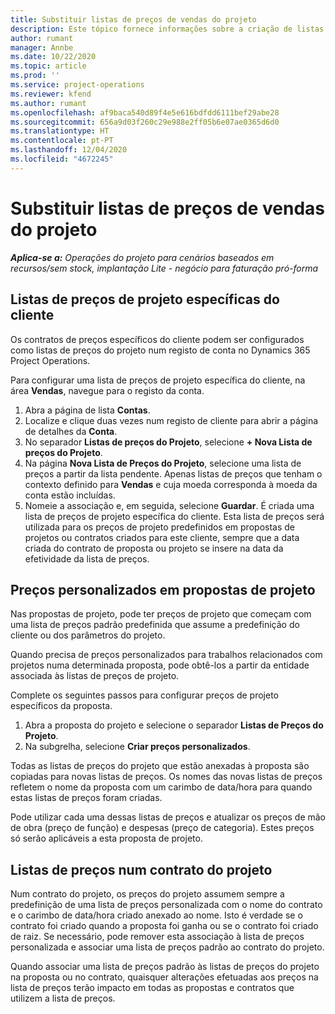 ```yaml
---
title: Substituir listas de preços de vendas do projeto
description: Este tópico fornece informações sobre a criação de listas de preços de venda personalizadas.
author: rumant
manager: Annbe
ms.date: 10/22/2020
ms.topic: article
ms.prod: ''
ms.service: project-operations
ms.reviewer: kfend
ms.author: rumant
ms.openlocfilehash: af9baca540d89f4e5e616bdfdd6111bef29abe28
ms.sourcegitcommit: 656a9d03f260c29e988e2ff05b6e07ae0365d6d0
ms.translationtype: HT
ms.contentlocale: pt-PT
ms.lasthandoff: 12/04/2020
ms.locfileid: "4672245"
---
```

# <a name="override-project-sales-price-lists"></a>Substituir listas de preços de vendas do projeto

_**Aplica-se a:** Operações do projeto para cenários baseados em recursos/sem stock, implantação Lite - negócio para faturação pró-forma_

## <a name="customer-specific-project-price-lists"></a>Listas de preços de projeto específicas do cliente

Os contratos de preços específicos do cliente podem ser configurados como listas de preços do projeto num registo de conta no Dynamics 365 Project Operations.

Para configurar uma lista de preços de projeto específica do cliente, na área **Vendas**, navegue para o registo da conta.

1. Abra a página de lista **Contas**.
2. Localize e clique duas vezes num registo de cliente para abrir a página de detalhes da **Conta**.
3. No separador **Listas de preços do Projeto**, selecione **+ Nova Lista de preços do Projeto**.
4. Na página **Nova Lista de Preços do Projeto**, selecione uma lista de preços a partir da lista pendente. Apenas listas de preços que tenham o contexto definido para **Vendas** e cuja moeda corresponda à moeda da conta estão incluídas.
5. Nomeie a associação e, em seguida, selecione **Guardar**. É criada uma lista de preços de projeto específica do cliente. Esta lista de preços será utilizada para os preços de projeto predefinidos em propostas de projetos ou contratos criados para este cliente, sempre que a data criada do contrato de proposta ou projeto se insere na data da efetividade da lista de preços.

## <a name="custom-pricing-on-project-quotes"></a>Preços personalizados em propostas de projeto

Nas propostas de projeto, pode ter preços de projeto que começam com uma lista de preços padrão predefinida que assume a predefinição do cliente ou dos parâmetros do projeto.

Quando precisa de preços personalizados para trabalhos relacionados com projetos numa determinada proposta, pode obtê-los a partir da entidade associada às listas de preços de projeto.

Complete os seguintes passos para configurar preços de projeto específicos da proposta.

1. Abra a proposta do projeto e selecione o separador **Listas de Preços do Projeto**.
2. Na subgrelha, selecione **Criar preços personalizados**.

Todas as listas de preços do projeto que estão anexadas à proposta são copiadas para novas listas de preços. Os nomes das novas listas de preços refletem o nome da proposta com um carimbo de data/hora para quando estas listas de preços foram criadas.

Pode utilizar cada uma dessas listas de preços e atualizar os preços de mão de obra (preço de função) e despesas (preço de categoria). Estes preços só serão aplicáveis a esta proposta de projeto.

## <a name="price-lists-on-a-project-contract"></a>Listas de preços num contrato do projeto

Num contrato do projeto, os preços do projeto assumem sempre a predefinição de uma lista de preços personalizada com o nome do contrato e o carimbo de data/hora criado anexado ao nome. Isto é verdade se o contrato foi criado quando a proposta foi ganha ou se o contrato foi criado de raiz. Se necessário, pode remover esta associação à lista de preços personalizada e associar uma lista de preços padrão ao contrato do projeto.

Quando associar uma lista de preços padrão às listas de preços do projeto na proposta ou no contrato, quaisquer alterações efetuadas aos preços na lista de preços terão impacto em todas as propostas e contratos que utilizem a lista de preços.
